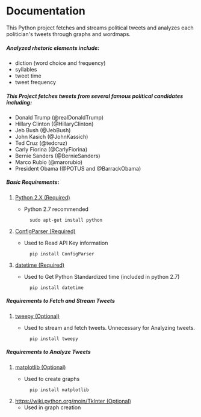 # Documentation

This Python project fetches and streams political tweets and analyzes each politician's tweets through graphs and wordmaps.

##### Analyzed rhetoric elements include:
 * diction (word choice and frequency)
 * syllables
 * tweet time
 * tweet frequency

##### This Project fetches tweets from several famous political candidates including:
* Donald Trump (@realDonaldTrump)
* Hillary Clinton (@HillaryClinton)
* Jeb Bush (@JebBush)
* John Kasich (@JohnKassich)
* Ted Cruz (@tedcruz)
* Carly Fiorina (@CarlyFiorina)
* Bernie Sanders (@BernieSanders)
* Marco Rubio (@marorubio)
* President Obama (@POTUS and @BarrackObama)

##### Basic Requirements:
1. [Python 2.X (Required)](https://www.python.org/downloads/)
	* Python 2.7 recommended

			sudo apt-get install python

2. [ConfigParser (Required)](https://pypi.python.org/pypi/configparser)
	* Used to Read API Key information

        	pip install ConfigParser

3. [datetime (Required)](https://pypi.python.org/pypi/DateTime)
	* Used to Get Python Standardized time (included in python 2.7)

        	pip install datetime

##### Requirements to Fetch and Stream Tweets
1. [tweepy (Optional)](http://docs.tweepy.org/en/v3.5.0/install.html)
    * Used to stream and fetch tweets. Unnecessary for Analyzing tweets.

            pip install tweepy
            
##### Requirements to Analyze Tweets
1. [matplotlib (Optional)](http://matplotlib.org/downloads.html)
    * Used to create graphs

            pip install matplotlib

2. [https://wiki.python.org/moin/TkInter (Optional)](https://wiki.python.org/moin/TkInter)
    * Used in graph creation


